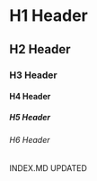 # H1 Header
## H2 Header
### H3 Header
#### H4 Header
##### H5 Header
###### H6 Header

INDEX.MD UPDATED
